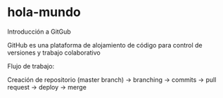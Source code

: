 # hola-mundo
Introducción a GitGub

GitHub es una plataforma de alojamiento de código para control de versiones y trabajo colaborativo

Flujo de trabajo:

Creación de repositorio (master branch) -> branching -> commits -> pull request -> deploy -> merge

